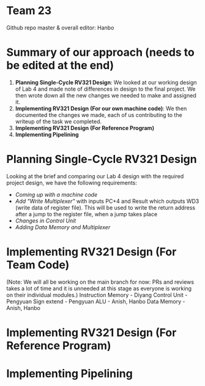 # Team 23
Github repo master & overall editor: Hanbo

# Summary of our approach (needs to be edited at the end) #
1. **Planning Single-Cycle RV321 Design**: We looked at our working design of Lab 4 and made note of differences in design to the final project. We then wrote down all the new changes we needed to make and assigned it.
2. **Implementing RV321 Design (For our own machine code)**: We then documented the changes we made, each of us contributing to the writeup of the task we completed. 
3. **Implementing RV321 Design (For Reference Program)**
4. **Implementing Pipelining**

# Planning Single-Cycle RV321 Design #
Looking at the brief and comparing our Lab 4 design with the required project design, we have the following requirements:
* *Coming up with a machine code*
* *Add "Write Multiplexer"* with inputs PC+4 and Result which outputs WD3 (write data of register file). This will be used to write the return address after a jump to the register file, when a jump takes place
* *Changes in Control Unit*
* *Adding Data Memory and Multiplexer*

# Implementing RV321 Design (For Team Code) #
(Note: We will all be working on the main branch for now: PRs and reviews takes a lot of time and it is unneeded at this stage as everyone is working on their individual modules.)
Instruction Memory - Diyang
Control Unit - Pengyuan
Sign extend - Pengyuan
ALU - Anish, Hanbo
Data Memory - Anish, Hanbo

# Implementing RV321 Design (For Reference Program) #

# Implementing Pipelining #
